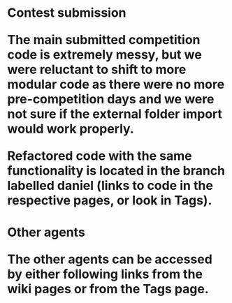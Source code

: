 <h1>Contest submission

The main submitted competition code is extremely messy, but we were reluctant to shift to more modular code as there were no more pre-competition days and we were not sure if the external folder import would work properly. 

Refactored code with the same functionality is located in the branch labelled daniel (links to code in the respective pages, or look in Tags).

<h1>Other agents

The other agents can be accessed by either following links from the wiki pages or from the Tags page.
